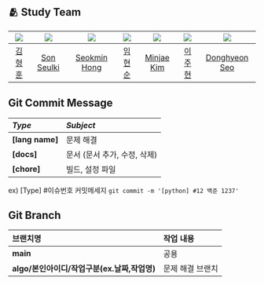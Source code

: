 ## :people_hugging: Study Team

|<img src="https://avatars.githubusercontent.com/u/58943980">|<img src="https://avatars.githubusercontent.com/u/126316476">|<img src="https://avatars.githubusercontent.com/u/48782012">|<img src="https://avatars.githubusercontent.com/u/66724166">|<img src="https://avatars.githubusercontent.com/u/33440010">|<img src="https://avatars.githubusercontent.com/u/76419137">|<img src="https://avatars.githubusercontent.com/u/108206977">|
|:-:|:-:|:-:|:-:|:-:|:-:|:-:|
|[김형훈](https://github.com/cryscham123)|[Son Seulki](https://github.com/dev-zoha)|[Seokmin Hong](https://github.com/hsmint)|[임현순](https://github.com/Hyun-Soon)|[Minjae Kim](https://github.com/minjae9610)|[이주현](https://github.com/way-code)|[Donghyeon Seo](https://github.com/west-eastH)|


## Git Commit Message
|*Type*|*Subject*|
|:---|:---|
|**[lang name]**|문제 해결|
|**[docs]**|문서 (문서 추가, 수정, 삭제)|
|**[chore]**|빌드, 설정 파일|

ex) [Type] #이슈번호 커밋메세지 `git commit -m '[python] #12 백준 1237'`


## Git Branch
|브랜치명|작업 내용|
|:---|:---|
|**main**|공용|
|**algo/본인아이디/작업구분(ex.날짜,작업명)**|문제 해결 브랜치|
